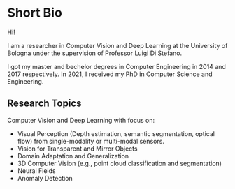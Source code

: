 # Short Bio

Hi!

I am a researcher in Computer Vision and Deep Learning at the University of Bologna under the supervision of Professor Luigi Di Stefano.

I got my master and bechelor degrees in Computer Engineering in 2014 and 2017 respectively. 
In 2021, I received my PhD in Computer Science and Engineering. 

## Research Topics

Computer Vision and Deep Learning with focus on:

* Visual Perception (Depth estimation, semantic segmentation, optical flow) from single-modality or multi-modal sensors.
* Vision for Transparent and Mirror Objects
* Domain Adaptation and Generalization
* 3D Computer Vision (e.g., point cloud classification and segmentation)
* Neural Fields
* Anomaly Detection
